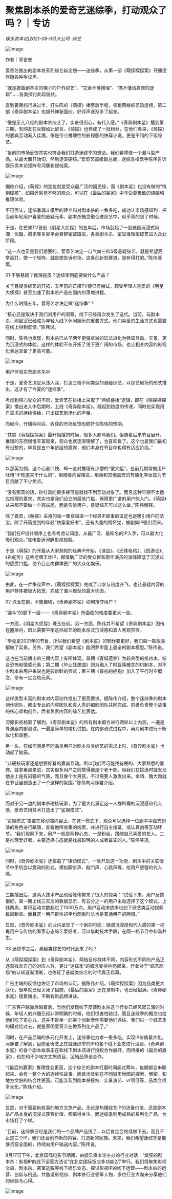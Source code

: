 # 聚焦剧本杀的爱奇艺迷综季，打动观众了吗？｜专访

*娱乐资本论|2021-08-03|大公司 
                                                综艺*

![Image](https://inews.gtimg.com/newsapp_bt/0/13842652068/641)

作者｜郭吉安

爱奇艺推出的剧本杀系列综艺新企划——迷综季，从第一部《萌探探探案》开播便伴随各种争议声。

“就是披着剧本杀的幌子的户外综艺”、“完全不够推理”、“搞不懂请嘉宾的逻辑”……各类探讨此起彼伏。

直到暑期档行进过半，打头阵的《萌探》播至后半程，领跑网络综艺热度榜，第二部《奇异剧本鲨》也揭开神秘面纱，好评声逐渐多了起来。

“像是正儿八经的剧本杀综艺了。实景很用心，有代入感。”《奇异剧本鲨》播到第三期，有网友在豆瓣如此留言。《萌探》也养成了一批粉丝，在他们看来，《萌探》的嘉宾互动渐入佳境，像是带点推理性的影视版的快穿小说，更是不错的下饭综艺。

“当前的市场反馈其实也符合我们打造迷综季的想法。我们希望做一个漏斗型产品。从最大面开始切，然后逐渐硬核。”爱奇艺高级副总裁、迷综季操盘手陈伟告诉娱乐资本论矩阵号河豚影视档案。

![Image](https://inews.gtimg.com/newsapp_bt/0/13842652070/641)

据他介绍，《萌探》的定位就是受众最广泛的国民综，而《剧本鲨》也没有做的“特别硬核”，如果还感觉不够的观众，可以在《最后的赢家》中享受更极致的烧脑和推理体验。

不可否认，迷综季漏斗模型的建立和对剧本杀的一鱼多吃，成功让市场感知到：把当前年轻用户喜爱的悬疑元素、剧本杀概念融合进综艺中，似乎真的到了时候。

于是，在芒果TV首创《明星大侦探》的五年后，市场刮起了一股悬疑沉浸式风潮：优酷、腾讯等多家平台紧锣密鼓跟进，各类剧本杀、密室推理型综艺进入企划阶段。

“这一点也正是我们想要的。爱奇艺决定一口气做三档S级悬疑综艺，就是希望高举高打，做一个矩阵，就是想告诉市场，这条创新型赛道，是有得打的。”陈伟感慨。

01 不够悬疑？推理是皮？迷综季到底要做什么产品？

关于悬疑类综艺的开拓，五年前的芒果TV便已有尝试，颇受年轻人喜爱的《明星大侦探》甚至加速了剧本杀产品在国内的落地进程。

为什么时隔五年，爱奇艺才决定做“迷综季”？

“核心还是取决于我们对用户的洞察，线下已经再次发生了迭代。当前，玩剧本杀、刷密室已经成为年轻人线下休闲娱乐的重要方式。他们喜爱的生活方式也需要在线上得到反馈。”陈伟说。

同时，陈伟也发现，剧本杀已从早两年更偏桌游的玩法进化为强调互动、实景，更为沉浸式的体验。这样的体验不仅开拓了线下更广阔的市场，也让相关内容的影视化表达具备了更高可能。

![Image](https://inews.gtimg.com/newsapp_bt/0/13842652101/641)

用户体验实景剧本杀中

于是，爱奇艺决定从浅入深，打造三档不同类型的悬疑综艺，以综艺剧场的形式推出，这才有了今夏的“迷综季”。

考虑到核心受众的不同，爱奇艺在排播上采取了“两综叠播”逻辑，即在《萌探探探案》播出进入中后期时，上线《奇异剧本鲨》。既起到热度的传递，同时也实现用户需求的持续供给，打出综艺剧场化的声量。

而如今，开播两月后，收获的市场反馈也颇符合陈伟的预期。

“其实《萌探探探案》最开始播的时候，很多人都骂我们。但随着后来节目展开，推理的东西慢慢丰富起来，观众也就逐渐理解了，也喜欢看了。这个也是我们最初有设想的，毕竟是五个年龄层的嘉宾，他们本身在节目中也得有适应阶段。”

![Image](https://inews.gtimg.com/newsapp_bt/0/13842652099/641)

以那英为例，这个心直口快、却一直对推理有点懵的“傻大姐”，在前几期常被用户吐槽“不知道来干什么的”，但随着内容推进，那英和其他嘉宾的有趣化学反应为节目贡献了不少笑点。

“没有那英的话，孙红雷的很多梗可能就找不到互动对象了。而且这种早期不太适应推理的嘉宾，其实也是我们设立的最低门槛，保障更广谱的用户能入门。《萌探》从来都不要做一个高端局，而是告诉用户，悬疑综艺可以这么做。”陈伟解释。

除了嘉宾，《萌探》采用的每一集穿越进一个经典IP故事的设定也是吸引用户的法宝。除了开篇提到的年轻“快穿爱好者”，还有大量的情怀党，被剧集IP吸引而来。

“我们在IP设计顺序上也有考虑认知度。从最广泛、最知名的IP入手，可以最大化吸引观众。”陈伟告诉河豚影视档案。

于是《萌探》的开篇从大家熟知的经典IP开始，《谍战》、《还珠格格》、《西游记》、《白蛇传》这些老牌王炸IP，都借助广泛的受众群和原作演员的演绎降低了沉浸式的感受门槛，使节目走向群体更广的大众化娱乐。

![Image](https://inews.gtimg.com/newsapp_bt/0/13842652069/641)

由此，在一片争议声中，《萌探探探案》完成了口水与热度齐飞，也让悬疑内容的用户群体被极大拓宽，完成了漏斗模型的最大切面。

02 珠玉在前，不能自嗨，《奇异剧本鲨》如何抢夺用户？

“漏斗”的更下一层——《奇异剧本鲨》所面临的难度要更大一些。

一方面，《明星大侦探》珠玉在前。另一方面，陈伟并不希望《奇异剧本鲨》困侑在圈层内，因此需要平衡这档综艺的剧本杀式沉浸感和真人秀观赏性。

“毕竟是2021年的节目，所以我们希望《剧本鲨》的制作要更好，我们每一期故事都做了实景。另外，我们希望《剧本鲨》能网罗市面上最全的剧本模型。”陈伟说。

这也在当前播出的三期内容上有所体现。首期《青城遗梦》为较典型的推凶本，结合恐怖和情感元素；第二期《毕业狂想曲》则为融入了阿瓦隆概念的机制本，对不少剧本杀用户来说也是较新鲜的尝试；第三期《最初的拥抱》加入了平行时空概念，带有一定变格元素。

![Image](https://inews.gtimg.com/newsapp_bt/0/13842652060/641)

这样类型丰富的剧本对内容创作提出了更高要求。据陈伟介绍，整个迷综季的剧本创作团队，都由专业的内容团队和真人秀的编剧团队共同完成。前者负责整个故事的核心架构创作，后者负责内容的综艺化表达。

河豚影视档案了解到，《奇异剧本鲨》的所有剧本都会进行两轮以上内测，一遍是导演组内部测试，一遍是简单的带机试拍。在内部调试过程中，再对剧本进行不断优化和调整。

另一头，在如何满足不同品类用户对剧本杀类综艺的需求上时，《奇异剧本鲨》也动起了脑筋。

“非硬核玩家还是想要好看的嘉宾互动。所以我们尽可能找有梗的、大家熟悉的嘉宾。就拿秦昊来说，其实很多用户之前觉得他是个老干部。但我们在挑选时就发现他身上是有闷骚的气质，而且像个大男孩，不过需要人激发出来。金靖、魏大勋就在节目里创造出了一个这样的氛围。”陈伟向河豚君介绍。

![Image](https://inews.gtimg.com/newsapp_bt/0/13842652092/641)

而对于另一边的剧本杀硬核玩家，为了最大化满足这一人群所需的沉浸感和代入感，爱奇艺用技术打造出了“鲨娱模式”。

“鲨娱模式”搭载在移动端内容上，在这一模式下，观众可以选择一位剧本中嘉宾扮演的角色进行跟随，查看他所收集的线索，并进行自主搜证，指认真凶等互动环节。“我们观察下来，用户一般是两种心态，一是粉丝，跟随自己喜爱的艺人。二是推理爱好者，主要选择心态就是找最聪明的人或者最笨的人。”陈伟笑道。

![Image](https://inews.gtimg.com/newsapp_bt/0/13842652080/641)

同时，《奇异剧本鲨》还搭载了“律动模式”，一旦开启这一功能，剧本中的关联情节中手机会以震动的形式，模拟脚步声、敲门声、心跳声等，给用户更强的代入感。

![Image](https://inews.gtimg.com/newsapp_bt/0/13842652071/641)

三期播出后，这两大技术产品也给陈伟带来了很大的惊喜：“试验下来，用户反馈很好。第一期上线三天后的数据显示，有五分之一的用户主动选择了这个模式。上线两周，累积互动次数超过了1000万次。用户互动渗透率也创下综艺类互动视频数据新高。而且这一用户群体的平均观看时长也是普通用户的两倍。”

显然，《奇异剧本鲨》向业内呈现了一个新的可能：强调沉浸度和代入感的第一视角用户与传统的看客心态综艺爱好者，可以借助技术手段，在同一档节目中和谐共生。

03 迷综季之后，悬疑类综艺的时代到来了吗？

从《萌探探探案》到《奇异剧本鲨》，两档目标群体不同，内容形式不同的产品正逐渐找准自己的对应人群，更让“迷综季”的概念变得响亮起来。行业对于“综艺剧场”的认知逐渐清晰，也佐证了悬疑类综艺的时代真正启幕。

广告主端的反馈也佐证了市场的认可。据陈伟介绍，《萌探探探案》因为品类更大众化，很早就已经关闭了招商，《最后的赢家》还在录制中，也已经招满。《奇异剧本鲨》随着播出，不断有新品牌进驻。

“广告客户越靠后越着急，当他们发现线下反馈剧本杀这个行业已经风起云涌的时候，年轻人的兴趣已经非常明确的时候，他们很害怕错过。而且迷综季的概念也给他们吃了定心丸。这并不是单一的某个创新案例需要他们评估，我们以一个综艺季的模式给过去，就是表明爱奇艺在做系列化产品了。”

同时，在产品后端的多元化开发上，迷综季也力求一鱼多吃，实现IP价值最大化。河豚君了解到，目前爱奇艺正在就迷综季的IP和各个线下业态进行洽谈，《奇异剧本鲨》的各个剧本故事正在和线下剧本店进行授权合作展开，而待播的《最后的赢家》，也在和不少地方文旅项目、区域品牌谈合作。

“《最后的赢家》推理性会更高，这个综艺的剧本打磨时间超过两年，每期都会串联起来，会有一整个大的连续性故事。而且涉及到在不同城市地图的探索、解密，和地方文旅的结合性更高。可能涉及到剧本杀授权、实景演艺、vr项目等，品类会很多元化。”陈伟介绍。

![Image](https://inews.gtimg.com/newsapp_bt/0/13842652085/641)

显然，对于需要新故事的地方文旅产品，无论是热播综艺IP的流量价值，还是剧本杀产品本身的沉浸式获客价值，都值得关注。而迷综季则用成熟的系列化产品，为市场打了个样。

“目前，迷综季已经是我们的一个品牌产品线了，以后肯定会继续做下去。而且不止这三个IP，我们还会创作新的内容，打造新的家族。未来，我们希望迷综季是能够贯穿全面的，持续向用户输送内容。”陈伟说。

8月17日下午，北京国际电影节期间，由娱乐资本论主办的行业对话：“疯狂的剧本杀：影视IP的线下运营方法论”在北京国际饭店多功能2厅举行。我们将聚焦影视文旅、剧本杀、密室逃脱等线下娱乐业态，探讨影视IP的线下运营——剧本杀的运营、创新与机遇，并邀请影视综、剧本杀行业领军人物，多位行业大咖来分享他们的经验与心得。

![Image](https://inews.gtimg.com/newsapp_bt/0/13842652108/641)

